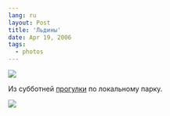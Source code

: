 ```yaml
---
lang: ru
layout: Post
title: 'Льдины'
date: Apr 19, 2006
tags:
  - photos
---
```


![](/images/blog/MG-4846.jpg)

<!--more-->

Из субботней [прогулки](http://birdwatcher.ru/blog/374 "Прогулка по парку. Зяблик, певчий дрозд, большой пёстрый дятел и испытания термоса") по локальному парку.

![](/images/blog/MG-4845.jpg)

